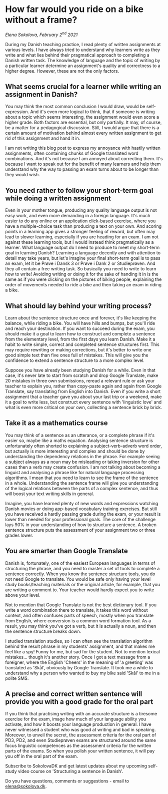 # How far would you ride on a bike without a frame?

*Elena Sokolova, February 2<sup>nd</sup> 2021*

During my Danish teaching practice, I read plenty of written assignments at various levels. I have always tried to understand why learners write as they write and what lies behind their pragmatical approach to completing a Danish written task. The knowledge of language and the topic of writing by a particular learner determine an assignment's quality and correctness to a higher degree. However, these are not the only factors. 

## What seems crucial for a learner while writing an assignment in Danish? 

You may think the most common conclusion I would draw, would be self-expression. And it's even more logical to think, that if someone is writing about a topic which seems interesting, the assignment would even score a higher grade. Both factors are essential, but only partially. It may, of course, be a matter for a pedagogical discussion. Still, I would argue that there is a certain amount of motivation behind almost every written assignment to get rid of this assignment and hand it in.

I am not writing this blog post to express my annoyance with hastily written assignments, often containing chunks of Google translated word combinations. And it's not because I am annoyed about correcting them. It's because I want to speak out for the benefit of many learners and help them understand why the way to passing an exam turns about to be longer than they would wish. 

## You need rather to follow your short-term goal while doing a written assignment

Even in your mother tongue, producing any quality language output is not easy work, and even more demanding in a foreign language. It's much easier to do any online or an application click-based exercise, where you have a multiple-choice task than producing a text on your own. And scoring points in a learning app gives a stronger feeling of reward, but often may lead to slower learning, especially if you are heading for an exam. I am not against these learning tools, but I would instead think pragmatically as a learner. What language output do I need to produce to meet my short-term goal in learning Danish? Learning a language decently and with attention to detail may take years, but let's imagine your final short-term goal is to pass an exam, let it be Prøve i Dansk 3 or Prøve i Dank 2 or Studieprøven. And they all contain a free writing task. So basically you need to write to learn how to write! Avoiding writing or doing it for the sake of handing it in is the same as if you were clicking on the pictures of biking people, explaining the order of movements needed to ride a bike and then taking an exam in riding a bike. 

## What should lay behind your writing process?

Learn about the sentence structure once and forever, it's like keeping the balance, while riding a bike. You will have hills and bumps, but you'll ride and reach your destination. If you want to succeed during the exam, you should make it a goal to learn how to construct and complete a sentence from the elementary level, from the first days you learn Danish. Make it a habit to write simple, correct and completed sentence structures first. This may require rewriting or making corrections, but it's better to write one good simple text than five ones full of mistakes. This will give you the confidence to extend a sentence structure to a more complex level. 

Suppose you have already been studying Danish for a while. Even in that case, it's never late to start from scratch and drop Google Translate, make 20 mistakes in three  own submissions, reread a relevant rule or ask your teacher to explain you, rather than copy-paste again and again from Google Translate, say translating from English into Danish. Even if you write a short assignment that a teacher gave you about your last trip or a weekend, make it a goal to write less, but construct every sentence with 'linguistic love' and what is even more critical on your own, collecting a sentence brick by brick.  

## Take it as a mathematics course

You may think of a sentence as an utterance, or a complete phrase if it's easier so, maybe like a maths equation. Analysing sentence structure is unfortunately often shorted to explaining a subject-verb-adverb word order, but actually is more interesting and complex and should be done by understanding the dependency relations in the phrase. For example seeing a subject always as a noun may be misleading or taking inversion for other cases then a verb may create confusion.
I am not talking about becoming a linguist and analysing a phrase like for natural language processing algorithms. I mean that you need to learn to see the frame of the sentence in a whole. Understanding the sentence frame will give you understanding of the logical relations between the parts of a complex sentence, and thus will boost your text writing skills in general.

Imagine, you have learned plenty of new words and expressions watching Danish movies or doing app-based vocabulary training exercises. But still you have received a hardly passing grade during the exam, or your result is lower than needed for your professional goals. The core of the challenge lays 90% in your understanding of how to structure a sentence. A broken sentence structure puts the assessment of your assignment two or three grades lower. 

## You are smarter than Google Translate

Danish is, fortunately, one of the easiest European languages in terms of structuring the phrase, and you need to master a set of tools to complete a sentence correctly. When you know the sentence structure tools, you do not need Google to translate. You would be safe only having your level study books/teaching materials or the original article, for example, that you are writing a comment to. Your teacher would hardly expect you to write above your level. 

Not to mention that Google Translate is not the best dictionary tool. If you write a word combination there to translate, it takes this word without context, and often confuses parts of speech, mostly when you translate from English, where conversion is a common word formation tool. As a result, you may think you've got a verb, but it is actually a noun, and then the sentence structure breaks down. 

I studied translation studies, so I can often see the translation algorithm behind the result phrase in my students' assignment, and that makes me feel like a spy! Funny for me, but sad for the student. Not to mention lexical mistakes... though it's another story. Once I got a text message from a foreigner, where the English 'Cheers' in the meaning of 'a greeting' was translated as 'Skål', obviously by Google Translate. It took me a while to understand why a person who wanted to buy my bike said 'Skål' to me in a polite SMS.

## A precise and correct written sentence will provide you with a good grade for the oral part 

If you think that practising writing with an accurate structure is a tiresome exercise for the exam, image how much of your language ability you activate, and how it boosts your language production in general. I have never witnessed a student who was good at writing and bad in speaking. Moreover, to unveil the secret, the assessment criteria for the oral part of PD3, PD2, and even Studieprøven exams are structured around the same focus linguistic competences as the assessment criteria for the written parts of the exams. So when you polish your written sentence, it will pay you off in the oral part of the exam. 

Subscribe to SokolovaDK and get latest updates about my upcoming self-study video course on 'Structuring a sentence in Danish'.   

Do you have questions, comments or suggestions - email to [elena@sokolova.dk](mailto:elena@sokolova.dk). 

<script async data-uid="135a810818" src="https://fantastic-artisan-8379.ck.page/135a810818/index.js"></script>


